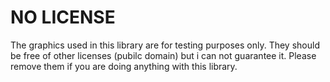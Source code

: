 NO LICENSE
======================

The graphics used in this library are for testing purposes only.
They should be free of other licenses (pubilc domain) but i can not guarantee it.
Please remove them if you are doing anything with this library.
